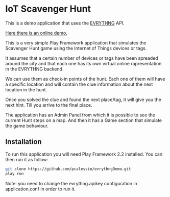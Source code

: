 IoT Scavenger Hunt
=========


This is a demo application that uses the [EVRYTHNG](https://github.com/evrythng) API.

[Here there is an online demo.](http://safe-coast-6679.herokuapp.com/)

This is a very simple Play Framework application that simulates the Scavenger Hunt game using the Internet of Things devices or tags. 

It assumes that a certain number of devices or tags have been spreaded around the city and that each one has its own virtual online rapresentation in the EVRYTHNG backend. 

We can use them as check-in points of the hunt. Each one of them will have a specific location and will contain the clue information about the next location in the hunt. 

Once you solved the clue and found the next place/tag, it will give you the next hint. Till you arrive to the final place. 

The application has an Admin Panel from which it is possible to see the current Hunt steps on a map. And then it has a Game section that simulate the game behaviour.  




Installation
--------------
To run this application you will need Play Framework 2.2 installed. You can then run it as follow:

```sh
git clone https://github.com/pcalessio/evrythngDemo.git
play run
```
Note: you need to change the evrythng.apikey configuration in application.conf in order to run it. 
